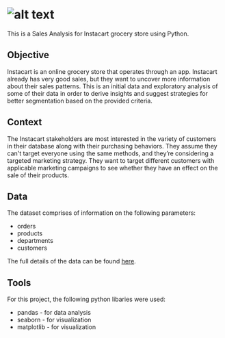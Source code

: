 # ![alt text](https://upload.wikimedia.org/wikipedia/commons/thumb/9/9f/Instacart_logo_and_wordmark.svg/150px-Instacart_logo_and_wordmark.svg.png)
 This is a Sales Analysis for Instacart grocery store using Python.

## Objective 
Instacart is an online grocery store that operates through an app. Instacart already has very good sales, but they want to uncover more information about their sales patterns. This is an initial data and exploratory analysis of some of their data in order to derive insights and suggest strategies for better segmentation based on the provided criteria.

## Context
The Instacart stakeholders are most interested in the variety of customers in their database along with their purchasing behaviors. They assume they can't target everyone using the same methods, and they’re considering a targeted marketing strategy. They want to target different customers with applicable marketing campaigns to see whether they have an effect on the sale of their products.

## Data 
The dataset comprises of information on the following parameters: 

- orders
- products
- departments
- customers

The full details of the data can be found [here](https://www.instacart.com/store).

## Tools 
For this project, the following python libaries were used:
- pandas - for data analysis
- seaborn - for visualization
- matplotlib - for visualization
